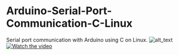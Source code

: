 # Arduino-Serial-Port-Communication-C-Linux
Serial port communication with Arduino using C on Linux.
![alt_text](https://www.youtube.com/watch?v=zBH_Nn3Kp2I)
[![Watch the video](https://i.imgur.com/vKb2F1B.png)](https://www.youtube.com/watch?v=zBH_Nn3Kp2I)
